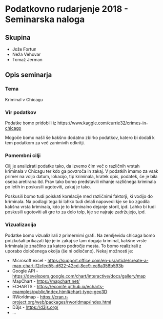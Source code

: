 # Podatkovno rudarjenje 2018 - Seminarska naloga
## Skupina
* Jože Fortun
* Neža Vehovar
* Tomaž Jerman

## Opis seminarja
### Tema
Kriminal v Chicagu

### Vir podatkov
Podatke bomo pridobili iz
https://www.kaggle.com/currie32/crimes-in-chicago

Mogoče bomo našli še kakšno dodatno zbirko podatkov, katero bi dodali k tem podatkom za več zanimivih odkritji.

### Pomembni cilji
Cilj je analizirati podatke tako, da izvemo čim več o različnih vrstah kriminala v Chicagu ter kdo ga povzroča in zakaj. V podatkih imamo za vsak primer na voljo datum, lokacijo, tip kriminala, kratek opis, podatek, če je bila oseba aretirana itd. Prav tako bomo predstavili nihanje različnega kriminala po letih in poskusili ugotoviti, zakaj je tako.

Poskusili bomo tudi poiskati korelacije med različnimi faktorji, ki vodijo do kriminala. Na podlagi tega bi lahko tudi delali napovedi kje se bo zgodila kakšna vrsta kriminala, kdo je to kriminalno dejanje storil, ipd. Lahko bi tudi poskusili ugotoviti ali gre to za delo tolp, kje se najraje zadržujejo, ipd.

### Vizualizacija
Podatke bomo vizualizirali z primernimi grafi. Na zemljevidu chicaga bomo poizkušali prikazati kje je in zakaj se tam dogaja kriminal, kakšne vrste kriminala je značilno za katero področje mesta. To bomo realizirali z uporabo določenega okolja (še ni odločeno).
Nekaj možnosti je:

* Microsoft excel - https://support.office.com/en-us/article/create-a-map-chart-f2cfed55-d622-42cd-8ec9-ec8a358b593b
* Google API - https://developers.google.com/chart/interactive/docs/gallery/map
* MapChart - https://mapchart.net/
* ECHARTS - https://ecomfe.github.io/echarts-examples/public/index.html#chart-type-geo3D
* RWorldmap - https://cran.r-project.org/web/packages/rworldmap/index.html
* D3js - https://d3js.org/
* ...

